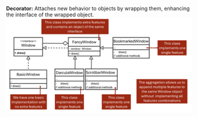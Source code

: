 **Decorator:** Attaches new behavior to objects by wrapping them, enhancing the interface of the wrapped object.![Pasted image 20241103110344.png](../../attachments/Pasted%20image%2020241103110344.png)